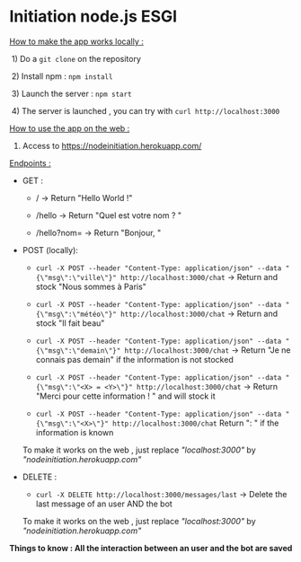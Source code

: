 # Initiation node.js ESGI
<u>How to make the app works locally :</u> 

​    1) Do a `git clone` on the repository

​    2) Install npm : `npm install`

​    3) Launch the server : `npm start`

​    4) The server is launched , you can try with `curl http://localhost:3000`

<u>How to use the app on the web :</u> 

1) Access to https://nodeinitiation.herokuapp.com/

<u>Endpoints :</u> 

- GET : 

  - / -> Return "Hello World !"

  - /hello -> Return "Quel est votre nom ? "

  - /hello?nom=<name> -> Return "Bonjour, <name>"

    

- POST (locally): 

  - `curl -X POST --header "Content-Type: application/json" --data "{\"msg\":\"ville\"}" http://localhost:3000/chat` -> Return and stock "Nous sommes à Paris"
  - `curl -X POST --header "Content-Type: application/json" --data "{\"msg\":\"météo\"}" http://localhost:3000/chat` -> Return and stock "Il fait beau"
  - `curl -X POST --header "Content-Type: application/json" --data "{\"msg\":\"demain\"}" http://localhost:3000/chat` -> Return "Je ne connais pas demain" if the information is not stocked
  - `curl -X POST --header "Content-Type: application/json" --data "{\"msg\":\"<X> = <Y>\"}" http://localhost:3000/chat` -> Return "Merci pour cette information ! " and will stock it
  
  - `curl -X POST --header "Content-Type: application/json" --data "{\"msg\":\"<X>\"}" http://localhost:3000/chat` Return "<x>: <Y>" if the information is known 
  
  To make it works on the web , just replace *"localhost:3000"* by *"nodeinitiation.herokuapp.com"*
  
  
  
- DELETE : 

  - `curl -X DELETE http://localhost:3000/messages/last` -> Delete the last message of an user AND the bot

  To make it works on the web , just replace *"localhost:3000"* by *"nodeinitiation.herokuapp.com"*

**Things to know : All the interaction between an user and the bot are saved**